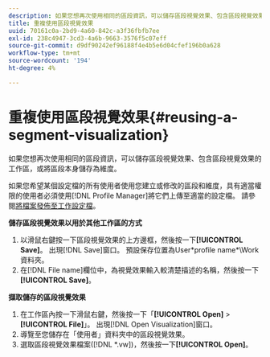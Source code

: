 ```yaml
---
description: 如果您想再次使用相同的區段資訊，可以儲存區段視覺效果、包含區段視覺效果的工作區，或將區段本身儲存為維度。
title: 重複使用區段視覺效果
uuid: 70161c0a-2bd9-4a60-842c-a3f36fbfb7ee
exl-id: 238c4947-3cd3-4a6b-9663-3576f5c07eff
source-git-commit: d9df90242ef96188f4e4b5e6d04cfef196b0a628
workflow-type: tm+mt
source-wordcount: '194'
ht-degree: 4%

---
```


# 重複使用區段視覺效果{#reusing-a-segment-visualization}

如果您想再次使用相同的區段資訊，可以儲存區段視覺效果、包含區段視覺效果的工作區，或將區段本身儲存為維度。

如果您希望某個設定檔的所有使用者使用您建立或修改的區段和維度，具有適當權限的使用者必須使用[!DNL Profile Manager]將它們上傳至適當的設定檔。 請參閱[將檔案發佈至工作設定檔](../../../../home/c-get-started/c-admin-intrf/c-prof-mgr/t-pub-files-wkg-prof.md#task-a0106e010c834d16bd60eef4721b6af9)。

**儲存區段視覺效果以用於其他工作區的方式**

1. 以滑鼠右鍵按一下區段視覺效果的上方邊框，然後按一下&#x200B;**[!UICONTROL Save]**。 出現[!DNL Save]窗口。 預設保存位置為User\*profile name*\Work資料夾。
1. 在[!DNL File name]欄位中，為視覺效果輸入較清楚描述的名稱，然後按一下&#x200B;**[!UICONTROL Save]**。

**擷取儲存的區段視覺效果**

1. 在工作區內按一下滑鼠右鍵，然後按一下「**[!UICONTROL Open]** > **[!UICONTROL File]**」。 出現[!DNL Open Visualization]窗口。
1. 導覽至您儲存在「使用者」資料夾中的區段視覺效果。
1. 選取區段視覺效果檔案([!DNL *.vw])，然後按一下&#x200B;**[!UICONTROL Open]**。
